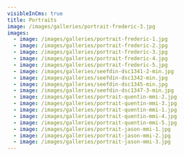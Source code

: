 ```yaml
---
visibleInCms: true
title: Portraits
image: /images/galleries/portrait-frederic-3.jpg
images:
  - image: /images/galleries/portrait-frederic-1.jpg
  - image: /images/galleries/portrait-frederic-2.jpg
  - image: /images/galleries/portrait-frederic-3.jpg
  - image: /images/galleries/portrait-frederic-4.jpg
  - image: /images/galleries/portrait-frederic-5.jpg
  - image: /images/galleries/seefdin-dsc1341-2-min.jpg
  - image: /images/galleries/seefdin-dsc1342-min.jpg
  - image: /images/galleries/seefdin-dsc1345-min.jpg
  - image: /images/galleries/seefdin-dsc1347-3-min.jpg
  - image: /images/galleries/portrait-quentin-mmi-2.jpg
  - image: /images/galleries/portrait-quentin-mmi-3.jpg
  - image: /images/galleries/portrait-quentin-mmi-1.jpg
  - image: /images/galleries/portrait-quentin-mmi-4.jpg
  - image: /images/galleries/portrait-quentin-mmi-5.jpg
  - image: /images/galleries/portrait-jason-mmi-1.jpg
  - image: /images/galleries/portrait-jason-mmi-2.jpg
  - image: /images/galleries/portrait-jason-mmi-3.jpg
---
```

